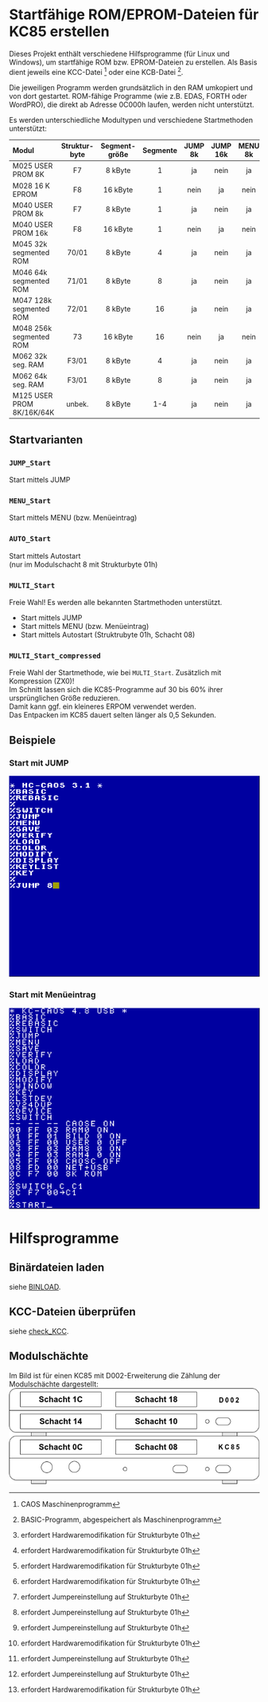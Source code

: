 # Startfähige ROM/EPROM-Dateien für KC85 erstellen
Dieses Projekt enthält verschiedene Hilfsprogramme (für Linux und Windows), um startfähige ROM bzw. EPROM-Dateien zu erstellen.
Als Basis dient jeweils eine KCC-Datei [^1] oder eine KCB-Datei [^2].

Die jeweiligen Programm werden grundsätzlich in den RAM umkopiert und von dort gestartet.
ROM-fähige Programme (wie z.B. EDAS, FORTH oder WordPRO), die direkt ab Adresse 0C000h laufen, werden nicht unterstützt.

Es werden unterschiedliche Modultypen und verschiedene Startmethoden unterstützt:

| Modul                      | Struktur-<br>byte | Segment-<br>größe | Segmente | JUMP 8k | JUMP 16k | MENU 8k | MENU 16k | AUTO 8k | AUTO 16k
| :---                       | :---:             | :---:             | :---:    | :---:   | :---:    | :---:   | :---:    | :---:   | :---:
| M025  USER PROM 8K         | F7                |  8 kByte          | 1        | ja      | nein     | ja      | nein     | ja [^3] | nein
| M028  16 K EPROM           | F8                | 16 kByte          | 1        | nein    | ja       | nein    | ja       | nein    | ja [^3]
| M040  USER PROM 8k         | F7                |  8 kByte          | 1        | ja      | nein     | ja      | nein     | ja [^3] | nein
| M040  USER PROM 16k        | F8                | 16 kByte          | 1        | nein    | ja       | nein    | ja       | nein    | ja [^3]
| M045  32k segmented ROM    | 70/01             |  8 kByte          | 4        | ja      | nein     | ja      | nein     | ja [^4] | nein
| M046  64k segmented ROM    | 71/01             |  8 kByte          | 8        | ja      | nein     | ja      | nein     | ja [^4] | nein
| M047  128k segmented ROM   | 72/01             |  8 kByte          | 16       | ja      | nein     | ja      | nein     | ja [^4] | nein
| M048  256k segmented ROM   | 73                | 16 kByte          | 16       | nein    | ja       | nein    | ja       | nein    | ja [^3]
| M062  32k seg. RAM         | F3/01             |  8 kByte          | 4        | ja      | nein     | ja      | nein     | ja [^4] | nein
| M062  64k seg. RAM         | F3/01             |  8 kByte          | 8        | ja      | nein     | ja      | nein     | ja [^4] | nein
| M125  USER PROM 8K/16K/64K | unbek.            |  8 kByte          | 1-4      | ja      | nein     | ja      | nein     | ja [^3] | nein

## Startvarianten

### `JUMP_Start`
Start mittels JUMP

### `MENU_Start`
Start mittels MENU (bzw. Menüeintrag)

### `AUTO_Start`
Start mittels Autostart  
(nur im Modulschacht 8 mit Strukturbyte 01h)  

### `MULTI_Start`
Freie Wahl! Es werden alle bekannten Startmethoden unterstützt.

- Start mittels JUMP
- Start mittels MENU (bzw. Menüeintrag)
- Start mittels Autostart (Struktrubyte 01h, Schacht 08)

### `MULTI_Start_compressed`
Freie Wahl der Startmethode, wie bei `MULTI_Start`. Zusätzlich mit Kompression (ZX0)!  
Im Schnitt lassen sich die KC85-Programme auf 30 bis 60% ihrer ursprünglichen Größe reduzieren.  
Damit kann ggf. ein kleineres ERPOM verwendet werden.  
Das Entpacken im KC85 dauert selten länger als 0,5 Sekunden.

## Beispiele

### Start mit JUMP
![JUMP Beispiel](JUMP_start.png)

### Start mit Menüeintrag
![MENU Beispiel](MENU_start.png)


# Hilfsprogramme

## Binärdateien laden
siehe [BINLOAD](BINLOAD).

## KCC-Dateien überprüfen
siehe [check_KCC](check_KCC).

## Modulschächte
Im Bild ist für einen KC85 mit D002-Erweiterung die Zählung der Modulschächte dargestellt:
![Zählung der Modulschächte](Modulschaechte.png)


[^1]: CAOS Maschinenprogramm  
[^2]: BASIC-Programm, abgespeichert als Maschinenprogramm  
[^3]: erfordert Hardwaremodifikation für Strukturbyte 01h  
[^4]: erfordert Jumpereinstellung auf Strukturbyte 01h  
